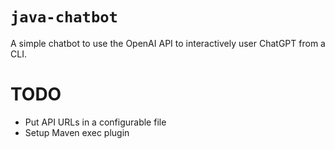 # `java-chatbot`

A simple chatbot to use the OpenAI API to interactively user ChatGPT from a CLI.


# TODO
- Put API URLs in a configurable file
- Setup Maven exec plugin
